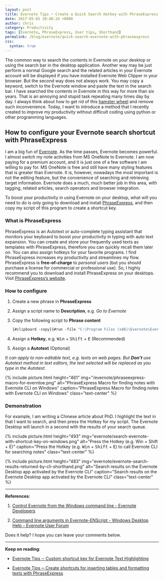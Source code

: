 ```yaml
---
layout: post
title: Evernote Tips ─ Create a Quick Search Hotkey with PhraseExpress
date: 2017-05-01 20:48:24 +0800
author: chris
category: Productivity
tags: [Evernote, PhraseExpress, User tips, Shorthand]
permalink: /blog/evernote/quick-search-evernote-with-phraseexpress
css:
  syntax: true
---
```


The common way to search the contents in Evernote on your desktop or using the search bar in the desktop application. Another way may be just perform a normal Google search and the related articles in your Evernote account will be displayed if you have installed Evernote Web Clipper in your browser. But the second way does not always work. You may copy a keyword, switch to the Evernote window and paste the text in the search bar. I have searched the contents in Evernote in this way for more than six years. That is an annoying and stupid task repeating many times day by day. I always think about how to get rid of this [hamster wheel](https://www.urbandictionary.com/define.php?term=hamster%20wheel) and remove such inconvenience. Today, I want to introduce a method that I recently created to improve my productivity without difficult coding using python or other programming languages.

<!--more-->

## How to configure your Evernote search shortcut with PhraseExpress

I am a big fun of [Evernote](https://www.evernote.com/referral/Registration.action?sig=f0a699e8560c4fe4cd1cf6c35f32094507754c721ea5f1b69a8698dd21fda726&uid=20626019). As the time passes, Evernote becomes powerful. I almost switch my note activities from MS OneNote to Evernote. I am now paying for a premium account, and it is just one of a few software I am willing to pay for. MS OneNote is free and still have many styling features that is greater than Evernote. It is, however, nowadays the most important is not the editing feature, but the convenience of searching and retrieving target information. Evernote does a much, much better job in this area, with tagging, related articles, search operators and browser integration.

To boost your productivity in using Evernote on your desktop, what will you need to do is only going to download and install [PhraseExpress](https://www.phraseexpress.com/download/), and then copy my script of this program to create a shortcut key.

### What is PhraseExpress

PhraseExpress is an Autotext or auto-complete typing assistant that monitors your keyboard to boost your productivity in typing with auto text expansion. You can create and store your frequently used texts as templates with PhraseExpress, therefore you can quickly recall them later on. You can also assign hotkeys for your favorite programs. I find PhraseExpress increases my productivity and streamlines my flow. PhraseExpress is **free-of-charge** to _personal users_ (but you should purchase a license for commercial or professional use). So, I highly recommend you to download and install PhraseExpress on your desktops. Visit [PhraseExpress’s website](https://www.phraseexpress.com/shop/freeware/).

### How to configure

1. Create a new phrase in **PhraseExpress**

2. Assign a script name to **Description**, e.g. _Go to Evernote_

3. Copy the following script to **Phrase content**

   ```vb
   {#clipboard -copy}{#run -file "C:\Program Files (x86)\Evernote\Evernote\ENScript.exe" -params "showNotes /q "{#trim {#insertclipboard}}""}
   ```

4. Assign a **Hotkey**, e.g. <span class="mono"><kbd>Win</kbd> + <kbd>Shift</kbd> + <kbd>E</kbd></span> (Recommended)

5. Assign a **Autotext** (Optional)

_It can apply to non-editable text, e.g. texts on web pages. But **Don’t** use Autotext method in text editors, the text selected will be replaced as you type in the Autotext._

{% include picture.html height="461"
img="/evernote/phraseexpress-macro-for-everntoe.png" alt="PhraseExpress Macro for finding notes with Evernote CLI on Windows" caption="PhraseExpress Macro for finding notes with Evernote CLI on Windows" class="text-center" %}

### Demonstration

For example, I am writing a Chinese article about PhD. I highlight the text in that I want to search, and then press the Hotkey for my script. The Evernote Desktop will launch in a second with the results of your search queue.

{% include picture.html height="493"
img="evernote/search-evernote-with-shortcut-key-on-windows.png" alt="Press the Hotkey (e.g. Win + Shift + E)" caption="Press the Hotkey (e.g. <kbd>Win</kbd> + <kbd>Shift</kbd> + <kbd>E</kbd>) to call Evernote CLI for searching notes" class="text-center" %}

{% include picture.html height="483"
img="evernote/evernote-search-results-returned-by-cli-shorthand.png" alt="Search results on the Evernote Desktop app activated by the Evernote CLI" caption="Search results on the Evernote Desktop app activated by the Evernote CLI" class="text-center" %}

* * *

**References**:

1. [Control Evernote from the Windows command line - Evernote Developers](https://dev.evernote.com/doc/articles/enscript.php)

2. [Command line arguments in Evernote-ENScript - Windows Desktop Help - Evernote User Forum](https://discussion.evernote.com/forums/topic/80570-command-line-arguments-in-evernoteenscript/)

Does it help? I hope you can leave your comments below.

* * *

**Keep on reading**:

- [Evernote Tips ─ Custom shortcut key for Evernote Text Highlighting](/blog/evernote/custom-evernote-text-highlight-shortcut-key)

- [Evernote Tips ─ Create shortcuts for inserting tables and formatting texts with PhraseExpress](/blog/evernote/add-table-and-formatting-in-evernote-with-phraseexpress)